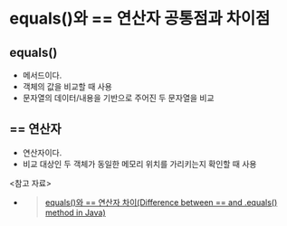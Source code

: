 # equals()와 == 연산자 공통점과 차이점
## equals()
* 메서드이다.
* 객체의 값을 비교할 때 사용
* 문자열의 데이터/내용을 기반으로 주어진 두 문자열을 비교

## == 연산자
* 연산자이다.
* 비교 대상인 두 객체가 동일한 메모리 위치를 가리키는지 확인할 때 사용

<참고 자료>
* >[equals()와 == 연산자 차이(Difference between == and .equals() method in Java)](https://www.geeksforgeeks.org/difference-equals-method-java/)
